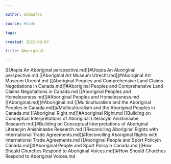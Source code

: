 ```yaml
---

author: ohmanfoo

source: #todo

tags: 

created: 2022-08-07

title: Aboriginal

---
```

[[Utopia An Aboriginal perspective.md]]#Utopia An Aboriginal perspective.md
[[Aboriginal Art Museum Utrecht.md]]#Aboriginal Art Museum Utrecht.md
[[Aboriginal Peoples and Comprehensive Land Claims Negotiations in Canada.md]]#Aboriginal Peoples and Comprehensive Land Claims Negotiations in Canada.md
[[Aboriginal Peoples and Homelessness.md]]#Aboriginal Peoples and Homelessness.md
[[Aboriginal.md]]#Aboriginal.md
[[Multiculturalism and the Aboriginal Peoples in Canada.md]]#Multiculturalism and the Aboriginal Peoples in Canada.md
[[Aboriginal Right.md]]#Aboriginal Right.md
[[Building on Conceptual Interpretations of Aboriginal Literacyin Anishinaabe Research.md]]#Building on Conceptual Interpretations of Aboriginal Literacyin Anishinaabe Research.md
[[Reconciling Aboriginal Rights with International Trade Agreements.md]]#Reconciling Aboriginal Rights with International Trade Agreements.md
[[Aboriginal People and Sport Policyin Canada.md]]#Aboriginal People and Sport Policyin Canada.md
[[How Should Churches Respond to Aboriginal Voices.md]]#How Should Churches Respond to Aboriginal Voices.md